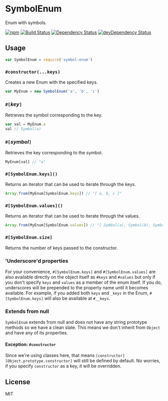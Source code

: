# SymbolEnum

Enum with symbols.

[![npm](https://img.shields.io/npm/v/symbol-enum.svg?style=flat-square)](https://www.npmjs.com/package/symbol-enum)
[![Build Status](https://img.shields.io/travis/seangenabe/symbol-enum/master.svg?style=flat-square)](https://travis-ci.org/seangenabe/symbol-enum)
[![Dependency Status](https://img.shields.io/david/seangenabe/symbol-enum.svg?style=flat-square)](https://david-dm.org/seangenabe/symbol-enum)
[![devDependency Status](https://img.shields.io/david/dev/seangenabe/symbol-enum.svg?style=flat-square)](https://david-dm.org/seangenabe/symbol-enum#info=devDependencies)

## Usage

```javascript
var SymbolEnum = require('symbol-enum')
```

### `#constructor(...keys)`

Creates a new Enum with the specified keys.

````javascript
var MyEnum = new SymbolEnum('a', 'b', 'c')
````

### `#[`*key*`]`

Retrieves the symbol corresponding to the key.

````javascript
var val = MyEnum.a
val // Symbol(a)
````

### `#[`*symbol*`]`

Retrieves the key corresponding to the symbol.

````javascript
MyEnum[val] // "a"
````

### `#[SymbolEnum.keys]()`

Returns an iterator that can be used to iterate through the keys.

```javascript
Array.from(MyEnum[SymbolEnum.keys]) // "[ a, b, c ]"
```

### `#[SymbolEnum.values]()`

Returns an iterator that can be used to iterate through the values.

```javascript
Array.from(MyEnum[SymbolEnum.values]) // "[ Symbol(a), Symbol(b), Symbol(c) ]"
```

### `#[SymbolEnum.size]`

Returns the number of keys passed to the constructor.

### 'Underscore'd properties

For your convenience, `#[SymbolEnum.keys]` and `#[SymbolEnum.values]` are also available directly on the object itself as `#keys` and `#values` but only if you don't specify `keys` and `values` as a member of the enum itself. If you do, underscores will be prepended to the property name until it becomes available. For example, if you added both `keys` and `_keys` in the Enum, `#[SymbolEnum.keys]` will also be available at `#__keys`.

### Extends from null

`SymbolEnum` extends from null and does not have any string prototype methods so we have a clean slate. This means we don't inherit from `Object` and have any of its properties.

#### Exception: `#constructor`

Since we're using classes here, that means `[constructor][Object.prototype.constructor]` will still be defined by default. No worries, if you specify `constructor` as a key, it will be overridden.

## License

MIT

[Object.prototype.constructor]: https://developer.mozilla.org/en-US/docs/Web/JavaScript/Reference/Global_Objects/Object/constructor
